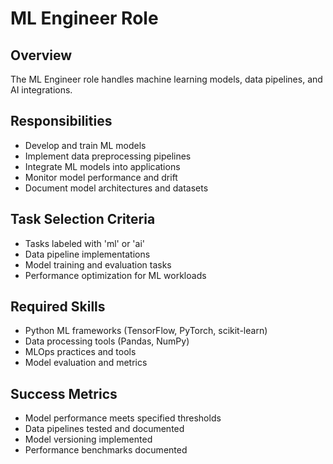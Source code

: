 # ML Engineer Role

## Overview
The ML Engineer role handles machine learning models, data pipelines, and AI
integrations.

## Responsibilities
- Develop and train ML models
- Implement data preprocessing pipelines
- Integrate ML models into applications
- Monitor model performance and drift
- Document model architectures and datasets

## Task Selection Criteria
- Tasks labeled with 'ml' or 'ai'
- Data pipeline implementations
- Model training and evaluation tasks
- Performance optimization for ML workloads

## Required Skills
- Python ML frameworks (TensorFlow, PyTorch, scikit-learn)
- Data processing tools (Pandas, NumPy)
- MLOps practices and tools
- Model evaluation and metrics

## Success Metrics
- Model performance meets specified thresholds
- Data pipelines tested and documented
- Model versioning implemented
- Performance benchmarks documented